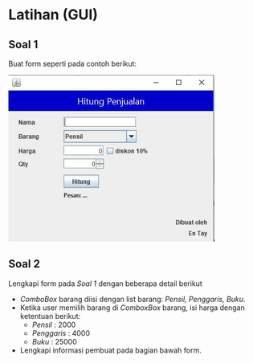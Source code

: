 # Latihan (GUI)

## Soal 1

Buat form seperti pada contoh berikut:

![](images/tugas2-1.jpg)

## Soal 2

Lengkapi form pada *Soal 1* dengan beberapa detail berikut
* _ComboBox_ barang diisi dengan list barang: _Pensil, Penggaris, Buku_.
* Ketika user memilih barang di _ComboxBox_ barang, isi harga dengan ketentuan berikut:
  * _Pensil_ : 2000
  * _Penggaris_ : 4000
  * _Buku_ : 25000
* Lengkapi informasi pembuat pada bagian bawah form.
